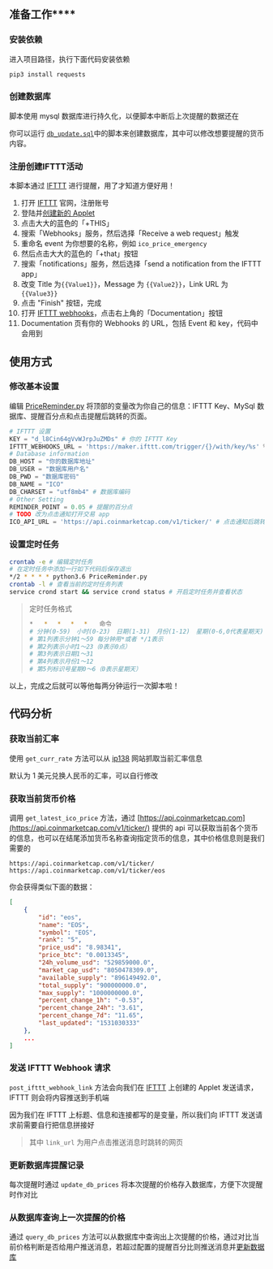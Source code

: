 ## 准备工作****

### 安装依赖

进入项目路径，执行下面代码安装依赖

```bash
pip3 install requests
```

### 创建数据库

脚本使用 mysql 数据库进行持久化，以便脚本中断后上次提醒的数据还在

你可以运行 [`db_update.sql`](../db_update.sql)中的脚本来创建数据库，其中可以修改想要提醒的货币内容。

### 注册创建IFTTT活动

本脚本通过 [IFTTT](https://ifttt.com/) 进行提醒，用了才知道方便好用！

1. 打开 [IFTTT](https://ifttt.com) 官网，注册账号
1. 登陆并[创建新的 Applet](https://ifttt.com/create)
1. 点击大大的蓝色的「+THIS」
1. 搜索「Webhooks」服务，然后选择「Receive a web request」触发
1. 重命名 event 为你想要的名称，例如 `ico_price_emergency`
1. 然后点击大大的蓝色的「+that」按钮
1. 搜索「notifications」服务，然后选择「send a notification from the IFTTT app」
1. 改变 Title 为`{{Value1}}`，Message 为 `{{Value2}}`，Link URL 为 `{{Value3}}`
1. 点击 "Finish" 按钮，完成
1. 打开 [IFTTT webhooks](https://ifttt.com/maker_webhooks)，点击右上角的「Documentation」按钮
1. Documentation 页有你的 Webhooks 的 URL，包括 Event 和 key，代码中会用到

## 使用方式

### 修改基本设置

编辑 [PriceReminder.py](../PriceReminder.py) 将顶部的变量改为你自己的信息：IFTTT Key、MySql 数据库、提醒百分点和点击提醒后跳转的页面。

```python
# IFTTT 设置
KEY = "d_l8Cin64gVvWJrpJuZMDs" # 你的 IFTTT Key
IFTTT_WEBHOOKS_URL = 'https://maker.ifttt.com/trigger/{}/with/key/%s' % KEY # 这个不需要改
# Database information
DB_HOST = "你的数据库地址"
DB_USER = "数据库用户名"
DB_PWD = "数据库密码"
DB_NAME = "ICO"
DB_CHARSET = "utf8mb4" # 数据库编码
# Other Setting
REMINDER_POINT = 0.05 # 提醒的百分点
# TODO 改为点击通知打开交易 app
ICO_API_URL = 'https://api.coinmarketcap.com/v1/ticker/' # 点击通知后跳转的页面
```

### 设置定时任务

```bash
crontab -e # 编辑定时任务
# 在定时任务中添加一行如下代码后保存退出
*/2 * * * * python3.6 PriceReminder.py
crontab -l # 查看当前的定时任务列表
service crond start && service crond status # 开启定时任务并查看状态
```

>定时任务格式
>    ```bash
>    *   *　 *　 *　 *　　命令
>    # 分钟(0-59)　小时(0-23)　日期(1-31)　月份(1-12)　星期(0-6,0代表星期天)　 命令
>    # 第1列表示分钟1～59 每分钟用*或者 */1表示
>    # 第2列表示小时1～23（0表示0点）
>    # 第3列表示日期1～31
>    # 第4列表示月份1～12
>    # 第5列标识号星期0～6（0表示星期天）
>    ```

以上，完成之后就可以等他每两分钟运行一次脚本啦！

## 代码分析

### 获取当前汇率

使用 `get_curr_rate` 方法可以从 [ip138](http://qq.ip138.com/hl.asp?from=USD&to=CNY&q=1) 网站抓取当前汇率信息

默认为 1 美元兑换人民币的汇率，可以自行修改

### 获取当前货币价格

调用 `get_latest_ico_price` 方法，通过 [https://api.coinmarketcap.com](https://api.coinmarketcap.com/v1/ticker/) 提供的 api 可以获取当前各个货币的信息，也可以在结尾添加货币名称查询指定货币的信息，其中价格信息则是我们需要的

```
https://api.coinmarketcap.com/v1/ticker/ 
https://api.coinmarketcap.com/v1/ticker/eos
```

你会获得类似下面的数据：

```json
[
    {
        "id": "eos",
        "name": "EOS",
        "symbol": "EOS",
        "rank": "5",
        "price_usd": "8.98341",
        "price_btc": "0.0013345",
        "24h_volume_usd": "529859000.0",
        "market_cap_usd": "8050478309.0",
        "available_supply": "896149492.0",
        "total_supply": "900000000.0",
        "max_supply": "1000000000.0",
        "percent_change_1h": "-0.53",
        "percent_change_24h": "3.61",
        "percent_change_7d": "11.65",
        "last_updated": "1531030333"
    },
    ...
]
```

### 发送 IFTTT Webhook 请求

`post_ifttt_webhook_link` 方法会向我们在 [IFTTT](#注册创建IFTTT活动) 上创建的 Applet 发送请求，IFTTT 则会将内容推送到手机端

因为我们在 IFTTT 上标题、信息和连接都写的是变量，所以我们向 IFTTT 发送请求前需要自行把信息拼接好

>其中 `link_url` 为用户点击推送消息时跳转的网页

### 更新数据库提醒记录

每次提醒时通过 `update_db_prices` 将本次提醒的价格存入数据库，方便下次提醒时作对比

### 从数据库查询上一次提醒的价格

通过 `query_db_prices` 方法可以从数据库中查询出上次提醒的价格，通过对比当前价格判断是否给用户推送消息，若超过配置的提醒百分比则推送消息并[更新数据库](#更新数据库提醒记录)